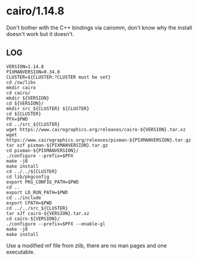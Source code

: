 cairo/1.14.8
============

Don't bother with the C++ bindings via cairomm, don't know why the install doesn't work but it doesn't.


LOG
---

    VERSION=1.14.8
    PIXMANVERSION=0.34.0
    CLUSTER=${CLUSTER:?CLUSTER must be set}
    cd /sw/libs
    mkdir cairo
    cd cairo/
    mkdir ${VERSION}
    cd ${VERSION}/
    mkdir src_${CLUSTER} ${CLUSTER}
    cd ${CLUSTER}
    PFX=$PWD
    cd ../src_${CLUSTER}
    wget https://www.cairographics.org/releases/cairo-${VERSION}.tar.xz
    wget https://www.cairographics.org/releases/pixman-${PIXMANVERSION}.tar.gz
    tar xzf pixman-${PIXMANVERSION}.tar.gz 
    cd pixman-${PIXMANVERSION}/
    ./configure --prefix=$PFX
    make -j8
    make install
    cd ../../${CLUSTER}
    cd lib/pkgconfig
    export PKG_CONFIG_PATH=$PWD
    cd ..
    export LD_RUN_PATH=$PWD
    cd ../include
    export CPATH=$PWD
    cd ../../src_${CLUSTER}
    tar xJf cairo-${VERSION}.tar.xz
    cd cairo-${VERSION}/
    ./configure --prefix=$PFX --enable-gl
    make -j8
    make install

Use a modified mf file from zlib, there are no man pages and one executable.


